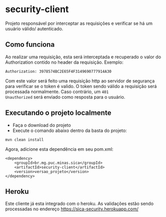 # security-client
Projeto responsável por interceptar as requisições e verificar se há um usuário válido/ autenticado.

## Como funciona
Ao realizar uma requisição, esta será interceptada e recuperado o valor do Authorization contido no header da requisição. Exemplo:
```
Authorization: 3978574BC2E65F4F3149690777914A30
```
Com este valor será feito uma requisição http ao servidor de segurança para verificar se o token é valido. 
O token sendo válido a requisição será processada normalmente. Caso contrário, um <code>401 Unauthorized</code> será enviado como resposta para o usuário.

## Executando o projeto localmente
- Faça o download do projeto
- Execute o comando abaixo dentro da basta do projeto:

```
mvn clean install
```

Agora, adicione esta dependência em seu pom.xml:

```
<dependency>
	<groupId>br.mg.puc.minas.sica</groupId>
	<artifactId>security-client</artifactId>
	<version>versao_projeto</version>
</dependency>
```

## Heroku
Este cliente já esta integrado com o heroku. As validações estão sendo processadas no endereço https://sica-security.herokuapp.com/